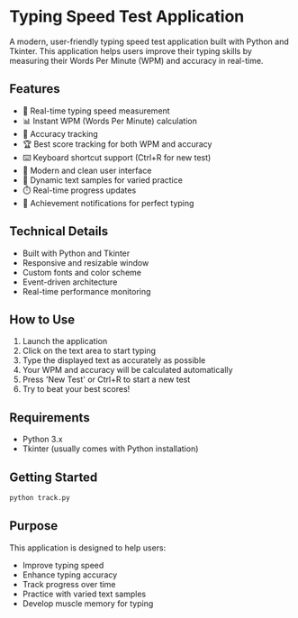 # Typing Speed Test Application

A modern, user-friendly typing speed test application built with Python and Tkinter. This application helps users improve their typing skills by measuring their Words Per Minute (WPM) and accuracy in real-time.

## Features

- 🚀 Real-time typing speed measurement
- 📊 Instant WPM (Words Per Minute) calculation
- 🎯 Accuracy tracking
- 🏆 Best score tracking for both WPM and accuracy
- ⌨️ Keyboard shortcut support (Ctrl+R for new test)
- 🎨 Modern and clean user interface
- 📝 Dynamic text samples for varied practice
- ⏱️ Real-time progress updates
- 🎉 Achievement notifications for perfect typing

## Technical Details

- Built with Python and Tkinter
- Responsive and resizable window
- Custom fonts and color scheme
- Event-driven architecture
- Real-time performance monitoring

## How to Use

1. Launch the application
2. Click on the text area to start typing
3. Type the displayed text as accurately as possible
4. Your WPM and accuracy will be calculated automatically
5. Press 'New Test' or Ctrl+R to start a new test
6. Try to beat your best scores!

## Requirements

- Python 3.x
- Tkinter (usually comes with Python installation)

## Getting Started

```bash
python track.py
```

## Purpose

This application is designed to help users:
- Improve typing speed
- Enhance typing accuracy
- Track progress over time
- Practice with varied text samples
- Develop muscle memory for typing 